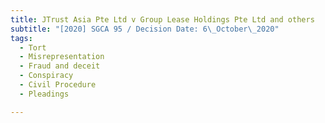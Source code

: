 ```yaml
---
title: JTrust Asia Pte Ltd v Group Lease Holdings Pte Ltd and others
subtitle: "[2020] SGCA 95 / Decision Date: 6\_October\_2020"
tags:
  - Tort
  - Misrepresentation
  - Fraud and deceit
  - Conspiracy
  - Civil Procedure
  - Pleadings

---
```

